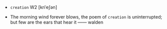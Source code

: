 - `creation` W2 [kriˈeʃən]



-  The morning wind forever blows, the poem of `creation` is uninterrupted; but few are the ears that hear it —— walden